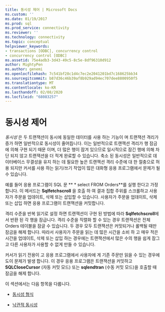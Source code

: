 ```yaml
---
title: 동시성 제어 | Microsoft Docs
ms.custom: ''
ms.date: 01/19/2017
ms.prod: sql
ms.prod_service: connectivity
ms.reviewer: ''
ms.technology: connectivity
ms.topic: conceptual
helpviewer_keywords:
- transactions [ODBC], concurrency control
- concurrency control [ODBC]
ms.assetid: 75e4adb3-3d43-49c5-8c5e-8df96310d912
author: MightyPen
ms.author: genemi
ms.openlocfilehash: 7c541bf28c1d4c7ec2e2041201bd7c168625bb34
ms.sourcegitcommit: b87d36c46b39af8b929ad94ec707dee8800950f5
ms.translationtype: MT
ms.contentlocale: ko-KR
ms.lasthandoff: 02/08/2020
ms.locfileid: "68083257"
---
```

# <a name="concurrency-control"></a>동시성 제어
*동시성* 은 두 트랜잭션이 동시에 동일한 데이터를 사용 하는 기능이 며 트랜잭션 격리가 증가 하면 일반적으로 동시성이 줄어듭니다. 이는 일반적으로 트랜잭션 격리가 행 잠금에 의해 구현 되기 때문 이며, 더 많은 행이 잠겨 있으므로 일시적으로 잠긴 행에 의해 차단 되지 않고 트랜잭션을 더 적게 완료할 수 있습니다. 축소 된 동시성은 일반적으로 데이터베이스 무결성을 유지 하는 데 필요한 높은 트랜잭션 격리 수준에 대 한 절충으로 허용 되지만 커서를 사용 하는 읽기/쓰기 작업이 많은 대화형 응용 프로그램에서 문제가 될 수 있습니다.  
  
 예를 들어 응용 프로그램이 SQL 문 ** \* select FROM Orders**를 실행 한다고 가정 합니다. 이 메서드는 **Sqlfetchscroll** 을 호출 하 여 결과 집합 주위를 스크롤하고 사용자가 주문을 업데이트, 삭제 또는 삽입할 수 있습니다. 사용자가 주문을 업데이트, 삭제 또는 삽입 하면 응용 프로그램이 트랜잭션을 커밋합니다.  
  
 격리 수준을 반복 읽기로 설정 하면 트랜잭션이 구현 된 방법에 따라 **Sqlfetchscroll**에서 반환 된 각 행을 잠급니다. 격리 수준을 직렬화 할 수 있는 경우 트랜잭션은 전체 Orders 테이블을 잠글 수 있습니다. 두 경우 모두 트랜잭션은 커밋되거나 롤백될 때만 잠금을 해제 합니다. 따라서 사용자가 주문을 읽는 데 많은 시간을 소비 하 고 매우 적은 시간을 업데이트, 삭제 또는 삽입 하는 경우에는 트랜잭션에서 많은 수의 행을 쉽게 잠그고 다른 사용자가 사용할 수 없게 만들 수 있습니다.  
  
 커서가 읽기 전용이 고 응용 프로그램에서 사용자에 게 기존 주문만 읽을 수 있는 경우에도이 문제가 발생 합니다. 이 경우 응용 프로그램은 트랜잭션을 커밋하고 **SQLCloseCursor** (자동 커밋 모드) 또는 **sqlendtran** (수동 커밋 모드)을 호출할 때 잠금을 해제 합니다.  
  
 이 섹션에서는 다음 항목을 다룹니다.  
  
-   [동시성 형식](../../../odbc/reference/develop-app/concurrency-types.md)  
  
-   [낙관적 동시성](../../../odbc/reference/develop-app/optimistic-concurrency.md)
